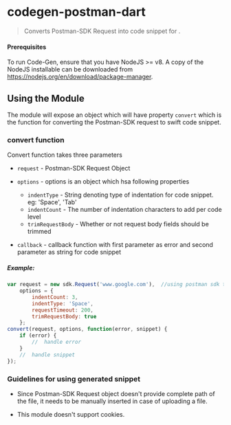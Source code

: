 # codegen-postman-dart

> Converts Postman-SDK Request into code snippet for .

#### Prerequisites
To run Code-Gen, ensure that you have NodeJS >= v8. A copy of the NodeJS installable can be downloaded from https://nodejs.org/en/download/package-manager.

## Using the Module
The module will expose an object which will have property `convert` which is the function for converting the Postman-SDK request to swift code snippet.

### convert function
Convert function takes three parameters

* `request` - Postman-SDK Request Object

* `options` - options is an object which hsa following properties
    * `indentType` - String denoting type of indentation for code snippet. eg: 'Space', 'Tab'
    * `indentCount` - The number of indentation characters to add per code level
    * `trimRequestBody` - Whether or not request body fields should be trimmed

* `callback` - callback function with first parameter as error and second parameter as string for code snippet

##### Example:
```js
var request = new sdk.Request('www.google.com'),  //using postman sdk to create request  
    options = {
        indentCount: 3,
        indentType: 'Space',
        requestTimeout: 200,
        trimRequestBody: true
    };
convert(request, options, function(error, snippet) {
    if (error) {
        //  handle error
    }
    //  handle snippet
});
```
### Guidelines for using generated snippet

* Since Postman-SDK Request object doesn't provide complete path of the file, it needs to be manually inserted in case of uploading a file.

* This module doesn't support cookies.